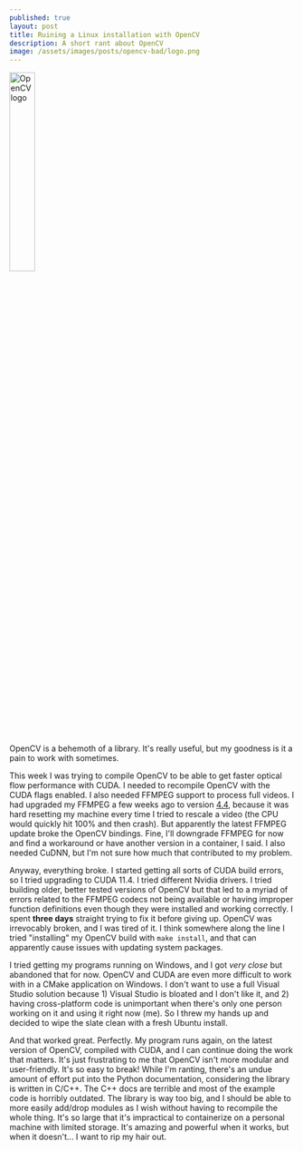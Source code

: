 ```yaml
---
published: true
layout: post
title: Ruining a Linux installation with OpenCV
description: A short rant about OpenCV
image: /assets/images/posts/opencv-bad/logo.png
---
```

<meta name="image" property="og:image" content="{{ page.image }}">
<img src="{{ page.image }}" alt="OpenCV logo" class="center" style='height: 30%; width: 30%; object-fit: contain'>

OpenCV is a behemoth of a library. It's really useful, but my goodness is it a pain to work with sometimes.

This week I was trying to compile OpenCV to be able to get faster optical flow performance with CUDA. I needed to recompile OpenCV with the CUDA flags enabled. I also needed FFMPEG support to process full videos. I had upgraded my FFMPEG a few weeks ago to version [4.4](http://ffmpeg.org/download.html#release_4.4), because it was hard resetting my machine every time I tried to rescale a video (the CPU would quickly hit 100% and then crash). But apparently the latest FFMPEG update broke the OpenCV bindings. Fine, I'll downgrade FFMPEG for now and find a workaround or have another version in a container, I said. I also needed CuDNN, but I'm not sure how much that contributed to my problem.

Anyway, everything broke. I started getting all sorts of CUDA build errors, so I tried upgrading to CUDA 11.4. I tried different Nvidia drivers. I tried building older, better tested versions of OpenCV but that led to a myriad of errors related to the FFMPEG codecs not being available or having improper function definitions even though they were installed and working correctly. I spent **three days** straight trying to fix it before giving up. OpenCV was irrevocably broken, and I was tired of it. I think somewhere along the line I tried "installing" my OpenCV build with <code>make install</code>, and that can apparently cause issues with updating system packages.

I tried getting my programs running on Windows, and I got _very close_ but abandoned that for now. OpenCV and CUDA are even more difficult to work with in a CMake application on Windows. I don't want to use a full Visual Studio solution because 1) Visual Studio is bloated and I don't like it, and 2) having cross-platform code is unimportant when there's only one person working on it and using it right now (me). So I threw my hands up and decided to wipe the slate clean with a fresh Ubuntu install. 

And that worked great. Perfectly. My program runs again, on the latest version of OpenCV, compiled with CUDA, and I can continue doing the work that matters. It's just frustrating to me that OpenCV isn't more modular and user-friendly. It's so easy to break! While I'm ranting, there's an undue amount of effort put into the Python documentation, considering the library is written in C/C++. The C++ docs are terrible and most of the example code is horribly outdated. The library is way too big, and I should be able to more easily add/drop modules as I wish without having to recompile the whole thing. It's so large that it's impractical to containerize on a personal machine with limited storage. It's amazing and powerful when it works, but when it doesn't... I want to rip my hair out.
